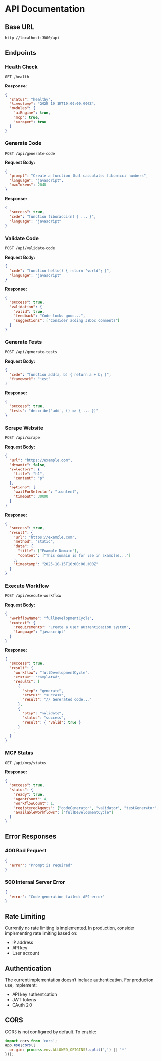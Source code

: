 # API Documentation

## Base URL

```
http://localhost:3000/api
```

## Endpoints

### Health Check

```
GET /health
```

**Response:**
```json
{
  "status": "healthy",
  "timestamp": "2025-10-15T10:00:00.000Z",
  "modules": {
    "aiEngine": true,
    "mcp": true,
    "scraper": true
  }
}
```

### Generate Code

```
POST /api/generate-code
```

**Request Body:**
```json
{
  "prompt": "Create a function that calculates fibonacci numbers",
  "language": "javascript",
  "maxTokens": 2048
}
```

**Response:**
```json
{
  "success": true,
  "code": "function fibonacci(n) { ... }",
  "language": "javascript"
}
```

### Validate Code

```
POST /api/validate-code
```

**Request Body:**
```json
{
  "code": "function hello() { return 'world'; }",
  "language": "javascript"
}
```

**Response:**
```json
{
  "success": true,
  "validation": {
    "valid": true,
    "feedback": "Code looks good...",
    "suggestions": ["Consider adding JSDoc comments"]
  }
}
```

### Generate Tests

```
POST /api/generate-tests
```

**Request Body:**
```json
{
  "code": "function add(a, b) { return a + b; }",
  "framework": "jest"
}
```

**Response:**
```json
{
  "success": true,
  "tests": "describe('add', () => { ... })"
}
```

### Scrape Website

```
POST /api/scrape
```

**Request Body:**
```json
{
  "url": "https://example.com",
  "dynamic": false,
  "selectors": {
    "title": "h1",
    "content": "p"
  },
  "options": {
    "waitForSelector": ".content",
    "timeout": 30000
  }
}
```

**Response:**
```json
{
  "success": true,
  "result": {
    "url": "https://example.com",
    "method": "static",
    "data": {
      "title": ["Example Domain"],
      "content": ["This domain is for use in examples..."]
    },
    "timestamp": "2025-10-15T10:00:00.000Z"
  }
}
```

### Execute Workflow

```
POST /api/execute-workflow
```

**Request Body:**
```json
{
  "workflowName": "fullDevelopmentCycle",
  "context": {
    "requirements": "Create a user authentication system",
    "language": "javascript"
  }
}
```

**Response:**
```json
{
  "success": true,
  "result": {
    "workflow": "fullDevelopmentCycle",
    "status": "completed",
    "results": [
      {
        "step": "generate",
        "status": "success",
        "result": "// Generated code..."
      },
      {
        "step": "validate",
        "status": "success",
        "result": { "valid": true }
      }
    ]
  }
}
```

### MCP Status

```
GET /api/mcp/status
```

**Response:**
```json
{
  "success": true,
  "status": {
    "ready": true,
    "agentCount": 4,
    "workflowCount": 1,
    "registeredAgents": ["codeGenerator", "validator", "testGenerator", "refactorer"],
    "availableWorkflows": ["fullDevelopmentCycle"]
  }
}
```

## Error Responses

### 400 Bad Request

```json
{
  "error": "Prompt is required"
}
```

### 500 Internal Server Error

```json
{
  "error": "Code generation failed: API error"
}
```

## Rate Limiting

Currently no rate limiting is implemented. In production, consider implementing rate limiting based on:
- IP address
- API key
- User account

## Authentication

The current implementation doesn't include authentication. For production use, implement:
- API key authentication
- JWT tokens
- OAuth 2.0

## CORS

CORS is not configured by default. To enable:

```javascript
import cors from 'cors';
app.use(cors({
  origin: process.env.ALLOWED_ORIGINS?.split(',') || '*'
}));
```
